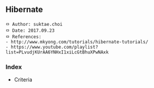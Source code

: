 ## Hibernate

```
ㅁ Author: suktae.choi
ㅁ Date: 2017.09.23
ㅁ References:
- http://www.mkyong.com/tutorials/hibernate-tutorials/
- https://www.youtube.com/playlist?list=PLvudjKUrAA6YNHxI1xiLcGtBhuXPwNAxk
```

### Index
- Criteria
